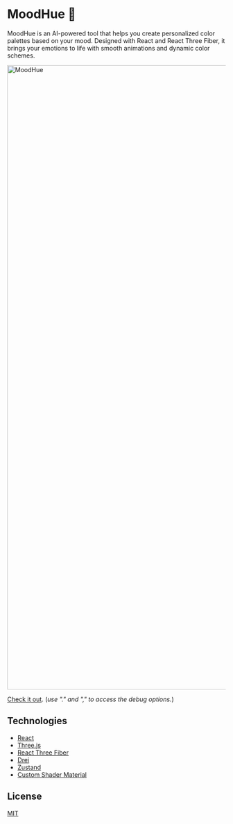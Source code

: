 # MoodHue 🎨

MoodHue is an AI-powered tool that helps you create personalized color palettes based on your mood. Designed with React and React Three Fiber, it brings your emotions to life with smooth animations and dynamic color schemes.

<img width="1440" alt="MoodHue" src="https://github.com/user-attachments/assets/58f0ecb1-874b-4cd1-b32f-b6feb986d9b0" />

[Check it out](https://moodhue.vercel.app/). (_use "." and "," to access the debug options._)

## Technologies
- [React](https://react.dev/)
- [Three.js](https://threejs.org/)
- [React Three Fiber](https://docs.pmnd.rs/react-three-fiber/getting-started/introduction)
- [Drei](https://github.com/pmndrs/drei)
- [Zustand](https://github.com/pmndrs/zustand)
- [Custom Shader Material](https://github.com/FarazzShaikh/THREE-CustomShaderMaterial)

## License
[MIT](LICENSE)
